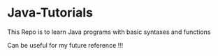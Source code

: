 # Java-Tutorials

This Repo is to learn Java programs with basic syntaxes and functions 

Can be useful for my future reference !!!
